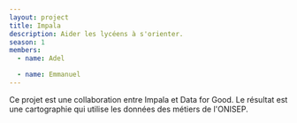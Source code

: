 ```yaml
---
layout: project
title: Impala
description: Aider les lycéens à s'orienter.
season: 1
members:
  - name: Adel

  - name: Emmanuel
---
```


Ce projet est une collaboration entre Impala et Data for Good. Le résultat est une cartographie qui utilise les données des métiers de l'ONISEP.
